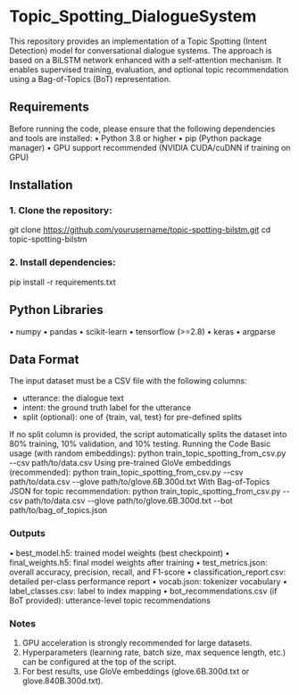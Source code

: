 # Topic_Spotting_DialogueSystem

This repository provides an implementation of a Topic Spotting (Intent Detection) model for conversational dialogue systems. The approach is based on a BiLSTM network enhanced with a self-attention mechanism. It enables supervised training, evaluation, and optional topic recommendation using a Bag-of-Topics (BoT) representation.
## Requirements
Before running the code, please ensure that the following dependencies and tools are installed:
•	Python 3.8 or higher
•	pip (Python package manager)
•	GPU support recommended (NVIDIA CUDA/cuDNN if training on GPU)
## Installation
### 1. Clone the repository:
   git clone https://github.com/yourusername/topic-spotting-bilstm.git
   cd topic-spotting-bilstm
### 2. Install dependencies:
   pip install -r requirements.txt
## Python Libraries 
•	numpy
•	pandas
•	scikit-learn
•	tensorflow (>=2.8)
•	keras
•	argparse
## Data Format
The input dataset must be a CSV file with the following columns:
- utterance: the dialogue text
- intent: the ground truth label for the utterance
- split (optional): one of {train, val, test} for pre-defined splits

If no split column is provided, the script automatically splits the dataset into 80% training, 10% validation, and 10% testing.
Running the Code
Basic usage (with random embeddings):
   python train_topic_spotting_from_csv.py --csv path/to/data.csv
Using pre-trained GloVe embeddings (recommended):
   python train_topic_spotting_from_csv.py --csv path/to/data.csv --glove path/to/glove.6B.300d.txt
With Bag-of-Topics JSON for topic recommendation:
   python train_topic_spotting_from_csv.py --csv path/to/data.csv --glove path/to/glove.6B.300d.txt --bot path/to/bag_of_topics.json
### Outputs
•	best_model.h5: trained model weights (best checkpoint)
•	final_weights.h5: final model weights after training
•	test_metrics.json: overall accuracy, precision, recall, and F1-score
•	classification_report.csv: detailed per-class performance report
•	vocab.json: tokenizer vocabulary
•	label_classes.csv: label to index mapping
•	bot_recommendations.csv (if BoT provided): utterance-level topic recommendations
### Notes
1. GPU acceleration is strongly recommended for large datasets.
2. Hyperparameters (learning rate, batch size, max sequence length, etc.) can be configured at the top of the script.
3. For best results, use GloVe embeddings (glove.6B.300d.txt or glove.840B.300d.txt).


